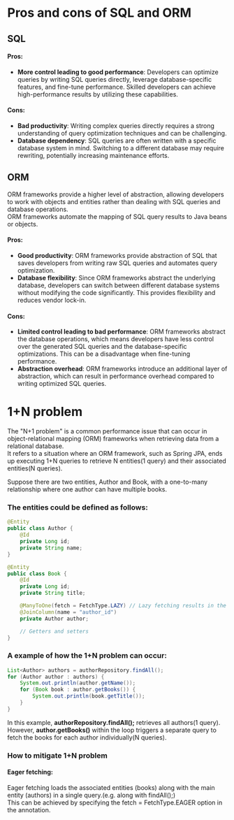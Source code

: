 # Pros and cons of SQL and ORM
## SQL
#### Pros:
- **More control leading to good performance**: Developers can optimize queries by writing SQL queries directly, leverage database-specific features, and fine-tune performance. Skilled developers can achieve high-performance results by utilizing these capabilities.

#### Cons:
- **Bad productivity**: Writing complex queries directly requires a strong understanding of query optimization techniques and can be challenging.
- **Database dependency**: SQL queries are often written with a specific database system in mind. Switching to a different database may require rewriting, potentially increasing maintenance efforts.

## ORM
ORM frameworks provide a higher level of abstraction, allowing developers to work with objects and entities rather than dealing with SQL queries and database operations.<br>
ORM frameworks automate the mapping of SQL query results to Java beans or objects.<br>
#### Pros:
- **Good productivity**:  ORM frameworks provide abstraction of SQL that saves developers from writing raw SQL queries and automates query optimization.
- **Database flexibility**: Since ORM frameworks abstract the underlying database, developers can switch between different database systems without modifying the code significantly. This provides flexibility and reduces vendor lock-in.

#### Cons:
- **Limited control leading to bad performance**: ORM frameworks abstract the database operations, which means developers have less control over the generated SQL queries and the database-specific optimizations. This can be a disadvantage when fine-tuning performance.
- **Abstraction overhead**: ORM frameworks introduce an additional layer of abstraction, which can result in performance overhead compared to writing optimized SQL queries.

# 1+N problem
The "N+1 problem" is a common performance issue that can occur in object-relational mapping (ORM) frameworks when retrieving data from a relational database.<br>
It refers to a situation where an ORM framework, such as Spring JPA, ends up executing 1+N queries to retrieve N entities(1 query) and their associated entities(N queries).<br>

Suppose there are two entities, Author and Book, with a one-to-many relationship where one author can have multiple books.
### The entities could be defined as follows:
~~~java
@Entity
public class Author {
    @Id
    private Long id;
    private String name;
}

@Entity
public class Book {
    @Id
    private Long id;
    private String title;

    @ManyToOne(fetch = FetchType.LAZY) // Lazy fetching results in the 1+N problem
    @JoinColumn(name = "author_id")
    private Author author;

    // Getters and setters
}
~~~
### A example of how the 1+N problem can occur:
~~~java
List<Author> authors = authorRepository.findAll();
for (Author author : authors) {
    System.out.println(author.getName());
    for (Book book : author.getBooks()) {
        System.out.println(book.getTitle());
    }
}
~~~
In this example, **authorRepository.findAll();** retrieves all authors(1 query).<br>
However, **author.getBooks()** within the loop triggers a separate query to fetch the books for each author individually(N queries).<br>
### How to mitigate 1+N problem
#### Eager fetching:
Eager fetching loads the associated entities (books) along with the main entity (authors) in a single query.(e.g. along with findAll();)<br>
This can be achieved by specifying the fetch = FetchType.EAGER option in the annotation.<br>
